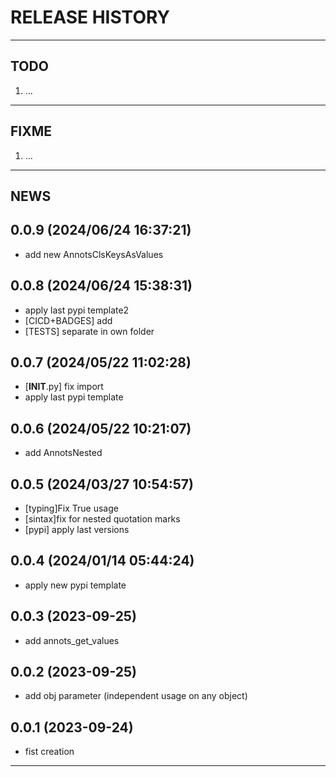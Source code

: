 # RELEASE HISTORY

********************************************************************************
## TODO
1. ...  

********************************************************************************
## FIXME
1. ...  

********************************************************************************
## NEWS

0.0.9 (2024/06/24 16:37:21)
------------------------------
- add new AnnotsClsKeysAsValues  

0.0.8 (2024/06/24 15:38:31)
------------------------------
- apply last pypi template2  
- [CICD+BADGES] add  
- [TESTS] separate in own folder  

0.0.7 (2024/05/22 11:02:28)
------------------------------
- [__INIT__.py] fix import  
- apply last pypi template  

0.0.6 (2024/05/22 10:21:07)
------------------------------
- add AnnotsNested  

0.0.5 (2024/03/27 10:54:57)
------------------------------
- [typing]Fix True usage  
- [sintax]fix for nested quotation marks  
- [pypi] apply last versions  

0.0.4 (2024/01/14 05:44:24)
------------------------------
- apply new pypi template  


0.0.3 (2023-09-25)
-------------------
- add annots_get_values

0.0.2 (2023-09-25)
-------------------
- add obj parameter (independent usage on any object)

0.0.1 (2023-09-24)
-------------------
- fist creation

********************************************************************************
